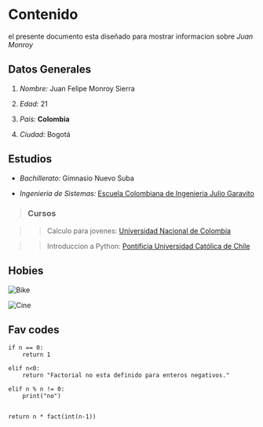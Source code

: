 # Contenido

el presente documento esta diseñado para mostrar informacion sobre *Juan Monroy*
## Datos Generales

1. *Nombre:* Juan Felipe Monroy Sierra

2. *Edad:* 21

3. *Pais:* **Colombia**

4. *Ciudad:* Bogotá


## Estudios

* *Bachillerato:* Gimnasio Nuevo Suba

* *Ingenieria de Sistemas:* [Escuela Colombiana de Ingenieria Julio Garavito](https://www.escuelaing.edu.co/es/) 

> ### Cursos

>> Calculo para jovenes: [Universidad Nacional de Colombia][1]

>> Introduccion a Python: [Pontificia Universidad Católica de Chile][1]


[1]: https://unal.edu.co
[1]: https://www.uc.cl

## Hobies

![Bike](https://www.mybike.com.co/wp-content/uploads/2016/03/ciclista-urbano-my-bike.jpg)

![Cine](https://us.cdn.eltribuno.com/012017/1487263672397.jpg)


## Fav codes

    if n == 0:
        return 1

    elif n<0:
        return "Factorial no esta definido para enteros negativos."

    elif n % n != 0:
        print("no")

       
    return n * fact(int(n-1))
                    

